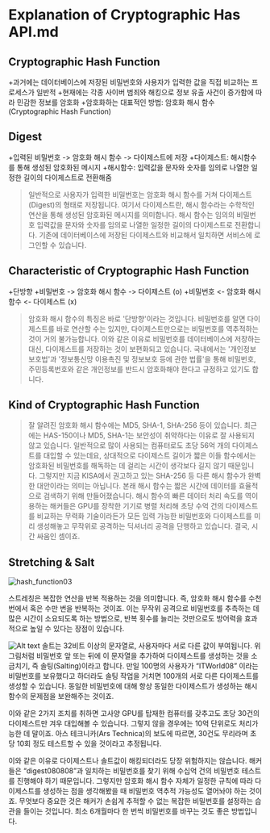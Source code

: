 Explanation of Cryptographic Has API.md
==============

Cryptographic Hash Function
--------------
+과거에는 데이터베이스에 저장된 비밀번호와 사용자가 입력한 값을 직접 비교하는 프로세스가 일반적
+현재에는 각종 사이버 범죄와 해킹으로 정보 유출 사건이 증가함에 따라 민감한 정보를 암호화
+암호화하는 대표적인 방법: 암호화 해시 함수(Cryptographic Hash Function)

Digest
-------------
+입력된 비밀번호 -> 암호화 해시 함수 -> 다이제스트에 저장
+다이제스트: 해시함수를 통해 생성된 암호화된 메시지
+해시함수: 입력값을 문자와 숫자를 임의로 나열한 일정한 길이의 다이제스트로 전환해줌
>일반적으로 사용자가 입력한 비밀번호는 암호화 해시 함수를 거쳐 다이제스트(Digest)의 형태로 저장됩니다. 여기서 다이제스트란, 해시 함수라는 수학적인 연산을 통해 생성된 암호화된 메시지를 의미합니다. 해시 함수는 임의의 비밀번호 입력값을 문자와 숫자를 임의로 나열한 일정한 길이의 다이제스트로 전환합니다. 기존에 데이터베이스에 저장된 다이제스트와 비교해서 일치하면 서비스에 로그인할 수 있습니다.

Characteristic of Cryptographic Hash Function
-----------
+단방향
+비밀번호 -> 암호화 해시 함수 -> 다이제스트 (o)
+비밀번호 <- 암호화 해시 함수 <- 다이제스트 (x)
>암호화 해시 함수의 특징은 바로 '단방향'이라는 것입니다. 비밀번호를 알면 다이제스트를 바로 연산할 수는 있지만, 다이제스트만으로는 비밀번호를 역추적하는 것이 거의 불가능합니다. 이와 같은 이유로 비밀번호를 데이터베이스에 저장하는 대신, 다이제스트를 저장하는 것이 보편화되고 있습니다. 국내에서는 '개인정보보호법'과 '정보통신망 이용촉진 및 정보보호 등에 관한 법률'을 통해 비밀번호, 주민등록번호와 같은 개인정보를 반드시 암호화해야 한다고 규정하고 있기도 합니다.

Kind of Cryptographic Hash Function
--------------
>잘 알려진 암호화 해시 함수에는 MD5, SHA-1, SHA-256 등이 있습니다. 최근에는 HAS-150이나 MD5, SHA-1는 보안성이 취약하다는 이유로 잘 사용되지 않고 있습니다. 일반적으로 많이 사용되는 컴퓨터로도 초당 56억 개의 다이제스트를 대입할 수 있는데요, 상대적으로 다이제스트 길이가 짧은 이들 함수에서는 암호화된 비밀번호를 해독하는 데 걸리는 시간이 생각보다 길지 않기 때문입니다.
>그렇지만 지금 KISA에서 권고하고 있는 SHA-256 등 다른 해시 함수가 완벽한 대안이라는 의미는 아닙니다. 본래 해시 함수는 짧은 시간에 데이터를 효율적으로 검색하기 위해 만들어졌습니다. 해시 함수의 빠른 데이터 처리 속도를 역이용하는 해커들은 GPU를 장착한 기기로 병렬 처리해 초당 수억 건의 다이제스트를 비교하는 무력화 기술이라든가 모든 입력 가능한 비밀번호와 다이제스트를 미리 생성해놓고 무작위로 공격하는 딕셔너리 공격을 단행하고 있습니다. 결국, 시간 싸움인 셈이죠.

Stretching & Salt
-----------
![hash_function03](https://user-images.githubusercontent.com/43162506/49694907-b484ad80-fbd5-11e8-97ef-944af811cfbb.png)

스트레칭은 복잡한 연산을 반복 적용하는 것을 의미합니다. 즉, 암호화 해시 함수를 수천 번에서 혹은 수만 번을 반복하는 것이죠. 이는 무작위 공격으로 비밀번호를 추측하는 데 많은 시간이 소요되도록 하는 방법으로, 반복 횟수를 늘리는 것만으로도 방어력을 효과적으로 높일 수 있다는 장점이 있습니다.

![Alt text](/C:\Users\user\Desktop\Hallym\2018-2\OpenSourceSW\Assignment/to/hash_function02(1).png)
솔트는 32비트 이상의 문자열로, 사용자마다 서로 다른 값이 부여됩니다. 위 그림처럼 비밀번호 앞 또는 뒤에 이 문자열을 추가하여 다이제스트를 생성하는 것을 소금치기, 즉 솔팅(Salting)이라고 합니다. 만일 100명의 사용자가 “ITWorld08” 이라는 비밀번호를 보유했다고 하더라도 솔팅 작업을 거치면 100개의 서로 다른 다이제스트를 생성할 수 있습니다. 동일한 비밀번호에 대해 항상 동일한 다이제스트가 생성하는 해시 함수의 문제점을 보완해주는 것이죠.

이와 같은 2가지 조치를 취하면 고사양 GPU를 탑재한 컴퓨터를 갖추고도 초당 30건의 다이제스트만 겨우 대입해볼 수 있습니다. 그렇지 않을 경우에는 10억 단위로도 처리가능한 데 말이죠. 아스 테크니카(Ars Technica)의 보도에 따르면, 30건도 무리라며 초당 10회 정도 테스트할 수 있을 것이라고 추정됩니다.

이와 같은 이유로 다이제스트나 솔트값이 해킹되더라도 당장 위험하지는 않습니다. 해커들은 “digest080808”과 일치하는 비밀번호를 찾기 위해 수십억 건의 비밀번호 테스트를 진행해야 하기 때문입니다. 그렇지만 암호화 해시 함수 자체가 일정한 규칙에 따라 다이제스트를 생성하는 점을 생각해봤을 때 비밀번호 역추적 가능성도 열어놔야 하는 것이죠. 무엇보다 중요한 것은 해커가 손쉽게 추적할 수 없는 복잡한 비밀번호를 설정하는 습관을 들이는 것입니다. 최소 6개월마다 한 번씩 비밀번호를 바꾸는 것도 좋은 방법입니다. 
